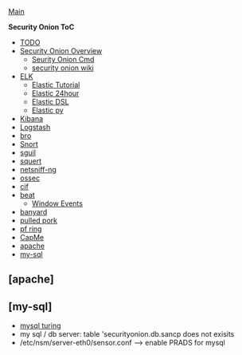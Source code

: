 
[Main](./table_of_content.md)

**Security Onion ToC**
 * [TODO](./so_todo.md)
 * [Security Onion Overview](./so_security_onion_overview.md)
   * [Seurity Onion Cmd](./so_security_onion_cmd.md)
   * [security onion wiki](./so_wiki_topics.md)
 * [ELK](./so_elk.md)
   * [Elastic Tutorial](./so_elasticsearch_tut.md)
   * [Elastic 24hour](./so_elasticsearch_24hour.md)
   * [Elastic DSL](./so_elasticsearch_dsl.md)
   * [Elastic py](./so_elasticsearch_ps.md)
 * [Kibana](./so_kibana_search.md)
 * [Logstash](./so_logstash.md)
 * [bro](./so_bro.md)
 * [Snort](./so_snort.md)
 * [sguil](./so_sguil.md)
 * [squert](./so_squert.md)
 * [netsniff-ng](./so_netsniff-ng.md)
 * [ossec](./so_ossec.md)
 * [cif](./so_cif.md)
 * [beat](./so_beat.md)
   * [Window Events](./so_windows_events.md)
 * [banyard](./so_banyard.md)
 * [pulled pork](./so_pulled_pork.md)
 * [pf ring](./so_pf_ring)
 * [CapMe](./so_capme.me)
 * [apache](#apache)
 * [my-sql](#my-sql)


## [apache]

## [my-sql]
* [mysql turing](https://github.com/Security-Onion-Solutions/security-onion/wiki/MySQLTuning)
* my sql / db server: table 'securityonion.db.sancp does not exisits
* /etc/nsm/server-eth0/sensor.conf --> enable PRADS for mysql
